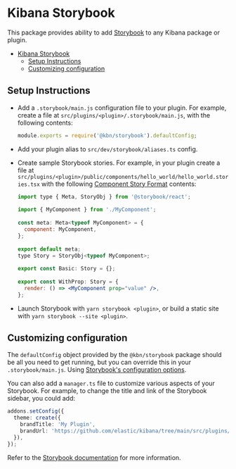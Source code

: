# Kibana Storybook

This package provides ability to add [Storybook](https://storybook.js.org/) to any Kibana package or plugin.

- [Kibana Storybook](#kibana-storybook)
  - [Setup Instructions](#setup-instructions)
  - [Customizing configuration](#customizing-configuration)

## Setup Instructions

- Add a `.storybook/main.js` configuration file to your plugin. For example, create a file at
  `src/plugins/<plugin>/.storybook/main.js`, with the following contents:

  ```js
  module.exports = require('@kbn/storybook').defaultConfig;
  ```

- Add your plugin alias to `src/dev/storybook/aliases.ts` config.

- Create sample Storybook stories. For example, in your plugin create a file at
  `src/plugins/<plugin>/public/components/hello_world/hello_world.stories.tsx` with
  the following [Component Story Format](https://storybook.js.org/docs/react/api/csf) contents:

  ```jsx
  import type { Meta, StoryObj } from '@storybook/react';
   
  import { MyComponent } from './MyComponent';
   
  const meta: Meta<typeof MyComponent> = {
    component: MyComponent,
  };
   
  export default meta;
  type Story = StoryObj<typeof MyComponent>;
   
  export const Basic: Story = {};
   
  export const WithProp: Story = {
    render: () => <MyComponent prop="value" />,
  };
  ```

- Launch Storybook with `yarn storybook <plugin>`, or build a static site with `yarn storybook --site <plugin>`.

## Customizing configuration

The `defaultConfig` object provided by the `@kbn/storybook` package should be all you need to get running, but you can
override this in your `.storybook/main.js`. Using [Storybook's configuration options](https://storybook.js.org/docs/react/configure/overview).

You can also add a `manager.ts` file to customize various aspects of your Storybook.  For example, to change the title and link of the Storybook sidebar, you could add:

```ts
addons.setConfig({
  theme: create({
    brandTitle: 'My Plugin',
    brandUrl: 'https://github.com/elastic/kibana/tree/main/src/plugins/my_plugin',
  }),
});
```

Refer to the [Storybook documentation](https://storybook.js.org/docs/react/configure/features-and-behavior) for more information. 
